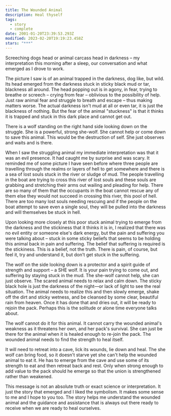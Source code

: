 ```yaml
---
title: The Wounded Animal
description: Heal thyself
tags:
  - story
  - complete
date: 2001-01-20T23:39:53.293Z
modified: 2023-02-20T19:19:23.458Z
stars: "***"
---
```


Screeching dogs head or animal carcass head in darkness – my interpretation this morning after a sleep, our conversation and what emerged as I drove to work.

The picture I saw is of an animal trapped in the darkness, dog like, but wild. Its head emerged from the darkness stuck in sticky black mud or tar, blackness all around. The head popping out is in agony, in fear, trying to breathe or screech – crying from fear – oblivious to the possibility of help. Just raw animal fear and struggle to breath and escape – thus making matters worse. The actual darkness isn't mud at all or even tar, it is just the blackness of nothing. But the fear of the animal "stuckness" is that it thinks it is trapped and stuck in this dark place and cannot get out.

There is a wolf standing on the right hand side looking down on the struggle. She is a powerful, strong she-wolf. She cannot help or come down to save this animal. This would be the destruction of self. She just observes and waits and is there.

When I saw the struggling animal my immediate interpretation was that it was an evil presence. It had caught me by surprise and was scary. It reminded me of some picture I have seen before where three people are travelling through the realms or layers of hell to get somewhere and there is a sea of lost souls stuck in the river or sludge of mud. The people travelling in the boat are trying to cross this river of lost souls and these souls are grabbing and stretching their arms out wailing and pleading for help. There are so many of them that the occupants in the boat cannot rescue any of them else they would not succeed in crossing this river, this pool of hell. There are too many lost souls needing rescuing and if the people on the boat attempt to save even a single soul, they will be pulled into the darkness and will themselves be stuck in hell.  

Upon looking more closely at this poor stuck animal trying to emerge from the darkness and the stickiness that it thinks it is in, I realized that there was no evil entity or someone else's dark energy, but the pain and suffering you were talking about – stuck in some sticky beliefs that seems to be holding this animal back in pain and suffering. The belief that suffering is required is the stickiness. This is a belief, not the truth.  There is pain, of course, but feel it, try and understand it, but don't get stuck in the suffering.

The wolf on the side looking down is a protector and a spirit guide of strength and support – a SHE wolf. It is your pain trying to come out, and suffering by staying stuck in the mud. The she-wolf cannot help, she can just observe. The scared animal needs to relax and calm down. The sticky black hole is just the darkness of the night—or lack of light to see the real situation. The animal needs to realize this and then slowly emerge, shake off the dirt and sticky wetness, and be cleansed by some clear, beautiful rain from heaven. Once it has done that and dries out, it will be ready to rejoin the pack. Perhaps this is the solitude or alone time everyone talks about.

The wolf cannot do it for this animal. It cannot carry the wounded animal's weakness as it threatens her own, and her pack's survival. She can just be there for the animal when it is healed enough to re-join the pack. The wounded animal needs to find the strength to heal itself.

It will need to retreat into a cave, lick its wounds, lie down and heal. The she wolf can bring food, so it doesn't starve yet she can't help the wounded animal to eat it. He has to emerge from the cave and use some of its strength to eat and then retreat back and rest. Only when strong enough to add value to the pack should he emerge so that the union is strengthened rather than weakened.

This message is not an absolute truth or exact science or interpretation. It just the story that emerged and I liked the symbolism. It makes some sense to me and I hope to you too. The story helps me understand the wounded animal and the guidance and assistance that is always out there ready to receive when we are ready to heal ourselves.  
